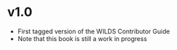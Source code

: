 # v1.0

- First tagged version of the WILDS Contributor Guide
- Note that this book is still a work in progress
